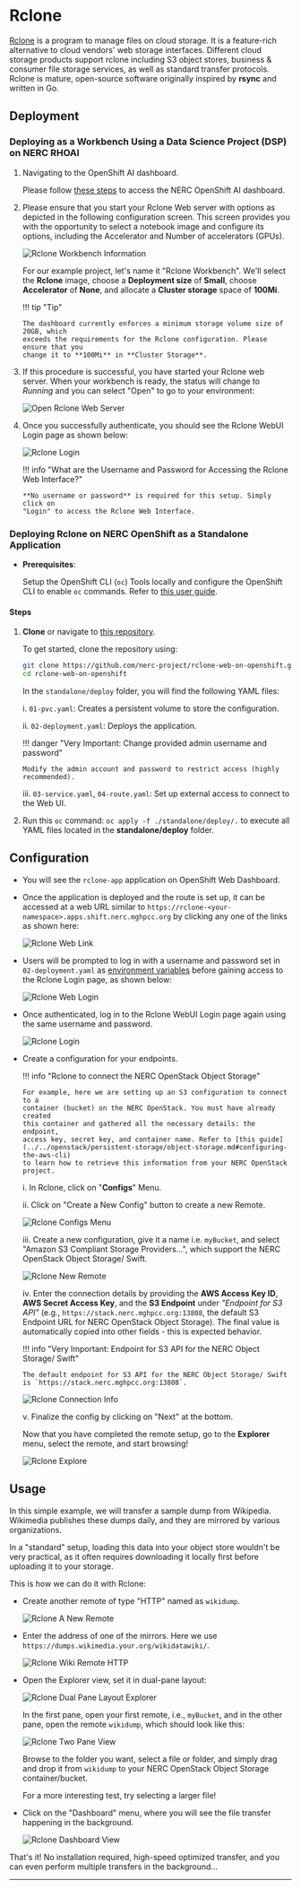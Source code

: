 # Rclone

[Rclone](https://rclone.org/) is a program to manage files on cloud storage. It
is a feature-rich alternative to cloud vendors' web storage interfaces. Different
cloud storage products support rclone including S3 object stores, business &
consumer file storage services, as well as standard transfer protocols. Rclone
is mature, open-source software originally inspired by **rsync** and written in Go.

## Deployment

### Deploying as a Workbench Using a Data Science Project (DSP) on NERC RHOAI

1.  Navigating to the OpenShift AI dashboard.

    Please follow [these steps](../../openshift-ai/logging-in/access-the-rhoai-dashboard.md)
    to access the NERC OpenShift AI dashboard.

2.  Please ensure that you start your Rclone Web server with options as depicted
    in the following configuration screen. This screen provides you with the opportunity
    to select a notebook image and configure its options, including the Accelerator
    and Number of accelerators (GPUs).

    ![Rclone Workbench Information](images/rclone-workbench.png)

    For our example project, let's name it "Rclone Workbench". We'll select the
    **Rclone** image, choose a **Deployment size** of **Small**, choose **Accelerator**
    of **None**, and allocate a **Cluster storage** space of **100Mi**.

    !!! tip "Tip"

        The dashboard currently enforces a minimum storage volume size of 20GB, which
        exceeds the requirements for the Rclone configuration. Please ensure that you
        change it to **100Mi** in **Cluster Storage**.

3.  If this procedure is successful, you have started your Rclone web server. When
    your workbench is ready, the status will change to _Running_ and you can select
    "Open" to go to your environment:

    ![Open Rclone Web Server](images/open-rclone-web-server.png)

4.  Once you successfully authenticate, you should see the Rclone WebUI Login page
    as shown below:

    ![Rclone Login](images/RHOAI-Rclone-login.png)

    !!! info "What are the Username and Password for Accessing the Rclone Web Interface?"

        **No username or password** is required for this setup. Simply click on
        "Login" to access the Rclone Web Interface.

### Deploying Rclone on NERC OpenShift as a Standalone Application

-   **Prerequisites**:

    Setup the OpenShift CLI (`oc`) Tools locally and configure the OpenShift CLI
    to enable `oc` commands. Refer to [this user guide](../../openshift/logging-in/setup-the-openshift-cli.md).

#### Steps

1.  **Clone** or navigate to [this repository](https://github.com/nerc-project/rclone-web-on-openshift.git).

    To get started, clone the repository using:

    ```sh
    git clone https://github.com/nerc-project/rclone-web-on-openshift.git
    cd rclone-web-on-openshift
    ```

    In the `standalone/deploy` folder, you will find the following YAML files:

    i. `01-pvc.yaml`: Creates a persistent volume to store the configuration.

    ii. `02-deployment.yaml`: Deploys the application.

    !!! danger "Very Important: Change provided admin username and password"

        Modify the admin account and password to restrict access (highly recommended).

    iii. `03-service.yaml`, `04-route.yaml`: Set up external access to connect to
    the Web UI.

2. Run this `oc` command: `oc apply -f ./standalone/deploy/.` to execute all YAML
files located in the **standalone/deploy** folder.

## Configuration

-   You will see the `rclone-app` application on OpenShift Web Dashboard.

-   Once the application is deployed and the route is set up, it can be accessed
    at a web URL similar to `https://rclone-<your-namespace>.apps.shift.nerc.mghpcc.org`
    by clicking any one of the links as shown here:

    ![Rclone Web Link](images/Rclone-route-link.png)

-   Users will be prompted to log in with a username and password set in
    `02-deployment.yaml` as [environment variables](https://github.com/nerc-project/rclone-web-on-openshift/blob/main/standalone/deploy/02-deployment.yaml#L40-L43)
    before gaining access to the Rclone Login page, as shown below:

    ![Rclone Web Login](images/rclone-web-login.png)  

-   Once authenticated, log in to the Rclone WebUI Login page again using the same
    username and password.

    ![Rclone Login](images/Rclone-login.png)

-   Create a configuration for your endpoints.

    !!! info "Rclone to connect the NERC OpenStack Object Storage"

        For example, here we are setting up an S3 configuration to connect to a
        container (bucket) on the NERC OpenStack. You must have already created
        this container and gathered all the necessary details: the endpoint,
        access key, secret key, and container name. Refer to [this guide](../../openstack/persistent-storage/object-storage.md#configuring-the-aws-cli)
        to learn how to retrieve this information from your NERC OpenStack project.

    i. In Rclone, click on "**Configs**" Menu.  

    ii. Click on "Create a New Config" button to create a new Remote.

    ![Rclone Configs Menu](images/Rclone-configs-menu.png)

    iii. Create a new configuration, give it a name i.e. `myBucket`, and select
    "Amazon S3 Compliant Storage Providers...", which support the NERC OpenStack
    Object Storage/ Swift.

    ![Rclone New Remote](images/Rclone-config-setup.png)

    iv. Enter the connection details by providing the **AWS Access Key ID**,
    **AWS Secret Access Key**, and the **S3 Endpoint** under
    _"Endpoint for S3 API"_ (e.g., `https://stack.nerc.mghpcc.org:13808`, the
    default S3 Endpoint URL for NERC OpenStack Object Storage). The final value
    is automatically copied into other fields - this is expected behavior.

    !!! info "Very Important: Endpoint for S3 API for the NERC Object Storage/ Swift"

        The default endpoint for S3 API for the NERC Object Storage/ Swift is `https://stack.nerc.mghpcc.org:13808`.

    ![Rclone Connection Info](images/Rclone-connection-info.png)

    v. Finalize the config by clicking on "Next" at the bottom.

    Now that you have completed the remote setup, go to the **Explorer** menu,
    select the remote, and start browsing!

    ![Rclone Explore](images/Rclone-explore.png)

## Usage

In this simple example, we will transfer a sample dump from Wikipedia. Wikimedia
publishes these dumps daily, and they are mirrored by various organizations.

In a "standard" setup, loading this data into your object store wouldn't be very
practical, as it often requires downloading it locally first before uploading it
to your storage.

This is how we can do it with Rclone:

-   Create another remote of type "HTTP" named as `wikidump`.

    ![Rclone A New Remote](images/Rclone-wiki-config.png)

-   Enter the address of one of the mirrors. Here we use `https://dumps.wikimedia.your.org/wikidatawiki/`.

    ![Rclone Wiki Remote HTTP](images/Rclone-wiki-http.png)

-   Open the Explorer view, set it in dual-pane layout:

    ![Rclone Dual Pane Layout Explorer](images/Rclone-dual-pane-layout.png)

    In the first pane, open your first remote, i.e., `myBucket`, and in the other
    pane, open the remote `wikidump`, which should look like this:

    ![Rclone Two Pane View](images/Rclone-two-pane-view.png)

    Browse to the folder you want, select a file or folder, and simply drag and
    drop it from `wikidump` to your NERC OpenStack Object Storage container/bucket.

    For a more interesting test, try selecting a larger file!

-   Click on the "Dashboard" menu, where you will see the file transfer happening
    in the background.

    ![Rclone Dashboard View](images/Rclone-dashboard.png)

That's it! No installation required, high-speed optimized transfer, and you can
even perform multiple transfers in the background...

---

